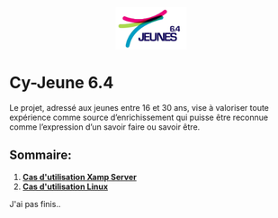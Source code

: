 <p align="center" width="100%">
    <img width="25%" src="image/pagedepres/LOGOS_JEUNES_6,4,pdpres.png">
</p>

# Cy-Jeune 6.4
Le projet, adressé aux jeunes entre 16 et 30 ans, vise à valoriser toute expérience  comme source d’enrichissement qui puisse être reconnue comme l’expression d’un  savoir faire ou savoir être. 

## Sommaire:

1. **[Cas d'utilisation Xamp Server](#xamp)**
2. **[Cas d'utilisation Linux](#linux)**

J'ai pas finis..

